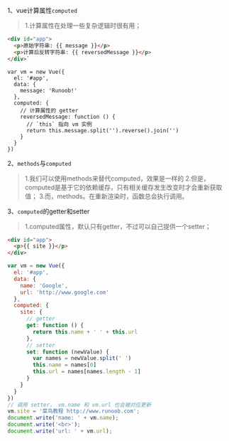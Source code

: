 1、vue计算属性`computed`
> 1.计算属性在处理一些复杂逻辑时很有用；
```html
<div id="app">
  <p>原始字符串: {{ message }}</p>
  <p>计算后反转字符串: {{ reversedMessage }}</p>
</div>`
```
```
var vm = new Vue({
  el: '#app',
  data: {
    message: 'Runoob!'
  },
  computed: {
    // 计算属性的 getter
    reversedMessage: function () {
      // `this` 指向 vm 实例
      return this.message.split('').reverse().join('')
    }
  }
})
```

2、`methods`与`computed`
> 1.我们可以使用methods来替代computed，效果是一样的
> 2.但是，computed是基于它的依赖缓存，只有相关缓存发生改变时才会重新获取值；
> 3.而，methods。在重新渲染时，函数总会执行调用。


3、`computed`的getter和setter
> 1.computed属性，默认只有getter，不过可以自己提供一个setter；
```html
<div id="app">
  <p>{{ site }}</p>
</div>
```
```js
var vm = new Vue({
  el: '#app',
  data: {
	name: 'Google',
	url: 'http://www.google.com'
  },
  computed: {
    site: {
      // getter
      get: function () {
        return this.name + ' ' + this.url
      },
      // setter
      set: function (newValue) {
        var names = newValue.split(' ')
        this.name = names[0]
        this.url = names[names.length - 1]
      }
    }
  }
})
// 调用 setter， vm.name 和 vm.url 也会被对应更新
vm.site = '菜鸟教程 http://www.runoob.com';
document.write('name: ' + vm.name);
document.write('<br>');
document.write('url: ' + vm.url);
```
